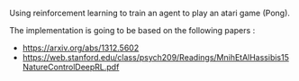 Using reinforcement learning to train an agent to play an atari game (Pong).

The implementation is going to be based on the following papers :
- https://arxiv.org/abs/1312.5602
- https://web.stanford.edu/class/psych209/Readings/MnihEtAlHassibis15NatureControlDeepRL.pdf
